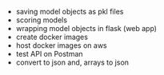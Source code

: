 - saving model objects as pkl files
- scoring models 
- wrapping model objects in flask (web app)
- create docker images 
- host docker images on aws 
- test API on Postman 
- convert to json and, arrays to json
